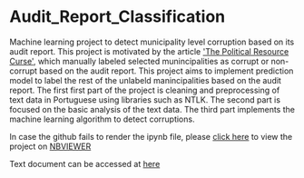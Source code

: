 # Audit_Report_Classification
Machine learning project to detect municipality level corruption based on its audit report. This project is motivated by the article ['The Political Resource Curse'](https://www.aeaweb.org/articles?id=10.1257/aer.103.5.1759), which manually labeled selected munincipalities as corrupt or non-corrupt based on the audit report. This project aims to implement prediction model to label the rest of the unlabeld manincipalities based on the audit report.
The first first part of the project is cleaning and preprocessing of text data in Portuguese using libraries such as NTLK.
The second part is focused on the basic analysis of the text data. The third part implements the machine learning algorithm to detect corruptions.


In case the github fails to render the ipynb file, please [click here](https://nbviewer.jupyter.org/github/yukinko-iwasaki/Audit_Report_Classification/blob/master/AUDIT_REPORT_CLASSIFICATION.ipynb) to view the project on [NBVIEWER](https://nbviewer.jupyter.org)


Text document can be accessed at [here](https://www.dropbox.com/sh/n8d1afxtkagevz2/AABUovLLF8r4fxAnBISktKOTa?dl=0)
